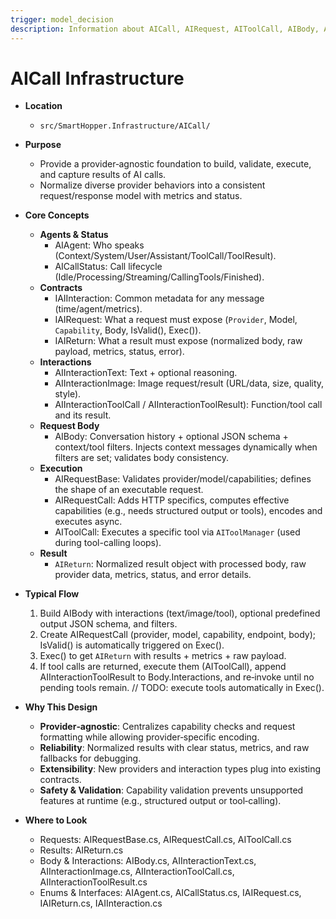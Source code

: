 ```yaml
---
trigger: model_decision
description: Information about AICall, AIRequest, AIToolCall, AIBody, AIAgent, AIInteraction*, AIReturn... Related with AI response generation logic
---
```


# AICall Infrastructure

- **Location**
  - `src/SmartHopper.Infrastructure/AICall/`

- **Purpose**
  - Provide a provider‑agnostic foundation to build, validate, execute, and capture results of AI calls.
  - Normalize diverse provider behaviors into a consistent request/response model with metrics and status.

- **Core Concepts**
  - **Agents & Status**
    - AIAgent: Who speaks (Context/System/User/Assistant/ToolCall/ToolResult).
    - AICallStatus: Call lifecycle (Idle/Processing/Streaming/CallingTools/Finished).
  - **Contracts**
    - IAIInteraction: Common metadata for any message (time/agent/metrics).
    - IAIRequest: What a request must expose (`Provider`, Model, `Capability`, Body, IsValid(), Exec()).
    - IAIReturn: What a result must expose (normalized body, raw payload, metrics, status, error).
  - **Interactions**
    - AIInteractionText: Text + optional reasoning.
    - AIInteractionImage: Image request/result (URL/data, size, quality, style).
    - AIInteractionToolCall / AIInteractionToolResult): Function/tool call and its result.
  - **Request Body**
    - AIBody: Conversation history + optional JSON schema + context/tool filters. Injects context messages dynamically when filters are set; validates body consistency.
  - **Execution**
    - AIRequestBase: Validates provider/model/capabilities; defines the shape of an executable request.
    - AIRequestCall: Adds HTTP specifics, computes effective capabilities (e.g., needs structured output or tools), encodes and executes async.
    - AIToolCall: Executes a specific tool via `AIToolManager` (used during tool-calling loops).
  - **Result**
    - `AIReturn`: Normalized result object with processed body, raw provider data, metrics, status, and error details.

- **Typical Flow**
  1. Build AIBody with interactions (text/image/tool), optional predefined output JSON schema, and filters.
  2. Create AIRequestCall (provider, model, capability, endpoint, body); IsValid() is automatically triggered on Exec().
  3. Exec() to get `AIReturn` with results + metrics + raw payload.
  4. If tool calls are returned, execute them (AIToolCall), append AIInteractionToolResult to Body.Interactions, and re‑invoke until no pending tools remain. // TODO: execute tools automatically in Exec().

- **Why This Design**
  - **Provider‑agnostic**: Centralizes capability checks and request formatting while allowing provider‑specific encoding.
  - **Reliability**: Normalized results with clear status, metrics, and raw fallbacks for debugging.
  - **Extensibility**: New providers and interaction types plug into existing contracts.
  - **Safety & Validation**: Capability validation prevents unsupported features at runtime (e.g., structured output or tool‑calling).

- **Where to Look**
  - Requests: AIRequestBase.cs, AIRequestCall.cs, AIToolCall.cs
  - Results: AIReturn.cs
  - Body & Interactions: AIBody.cs, AIInteractionText.cs, AIInteractionImage.cs, AIInteractionToolCall.cs, AIInteractionToolResult.cs
  - Enums & Interfaces: AIAgent.cs, AICallStatus.cs, IAIRequest.cs, IAIReturn.cs, IAIInteraction.cs